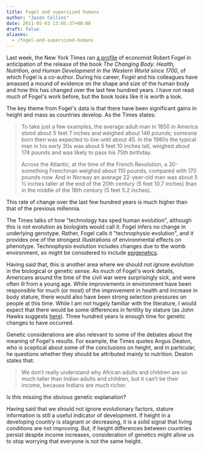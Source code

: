 ```yaml
---
title: Fogel and supersized humans
author: "Jason Collins"
date: 2011-05-03 13:05:37+00:00
draft: false
aliases:
  - /fogel-and-supersized-humans
---
```


Last week, the New York Times ran [a profile](http://www.nytimes.com/2011/04/27/books/robert-w-fogel-investigates-human-evolution.html?_r=2&pagewanted=all) of economist Robert Fogel in anticipation of the release of the book *The Changing Body: Health, Nutrition, and Human Development in the Western World since 1700*, of which Fogel is a co-author. During his career, Fogel and his colleagues have amassed a mound of evidence on the shape and size of the human body and how this has changed over the last few hundred years. I have not read much of Fogel's work before, but the book looks like it is worth a look.

The key theme from Fogel's data is that there have been significant gains in height and mass as countries develop. As the Times states:

>To take just a few examples, the average adult man in 1850 in America  stood about 5 feet 7 inches and weighed about 146 pounds; someone born  then was expected to live until about 45. In the 1980s the typical man  in his early 30s was about 5 feet 10 inches tall, weighed about 174  pounds and was likely to pass his 75th birthday.
>
>Across the Atlantic, at the time of the French Revolution, a  30-something Frenchman weighed about 110 pounds, compared with 170  pounds now. And in Norway an average 22-year-old man was about 5 ½  inches taller at the end of the 20th century (5 feet 10.7 inches) than  in the middle of the 18th century (5 feet 5.2 inches).

This rate of change over the last few hundred years is much higher than that of the previous millennia.

The Times talks of how "technology has sped human evolution", although this is not evolution as biologists would call it. Fogel infers no change in underlying genotype. Rather, Fogel calls it "technophysio evolution", and it provides one of the strongest illustrations of environmental effects on phenotype. Technophysio evolution includes changes due to the womb environment, so might be considered to include [epigenetics](http://en.wikipedia.org/wiki/Epigenetics).

Having said that, this is another area where we should not ignore evolution in the biological or genetic sense. As much of Fogel's work details, Americans around the time of the civil war were surprisingly sick, and were often ill from a young age. While improvements in environment have been responsible for much (or most) of the improvement in health and increase in body stature, there would also have been strong selection pressures on people at this time. While I am not hugely familiar with the literature, I would expect that there would be some differences in fertility by stature (as John Hawks suggests [here](http://johnhawks.net/node/15448)). Three hundred years is enough time for genetic changes to have occurred.

Genetic considerations are also relevant to some of the debates about the meaning of Fogel's results. For example, the Times quotes Angus Deaton, who is sceptical about some of the conclusions on height, and in particular, he questions whether they should be attributed mainly to nutrition. Deaton states that:

>We don’t really understand why African adults and children are so much  taller than Indian adults and children, but it can’t be their income,  because Indians are much richer.

Is this missing the obvious genetic explanation?

Having said that we should not ignore evolutionary factors, stature information is still a useful indicator of development. If height in a developing country is stagnant or decreasing, it is a solid signal that living conditions are not improving. But, if height differences between countries persist despite income increases, consideration of genetics might allow us to stop worrying that everyone is not the same height.
